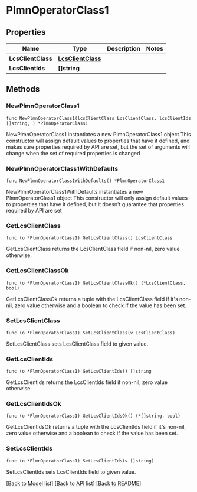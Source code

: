 # PlmnOperatorClass1

## Properties

Name | Type | Description | Notes
------------ | ------------- | ------------- | -------------
**LcsClientClass** | [**LcsClientClass**](LcsClientClass.md) |  | 
**LcsClientIds** | **[]string** |  | 

## Methods

### NewPlmnOperatorClass1

`func NewPlmnOperatorClass1(lcsClientClass LcsClientClass, lcsClientIds []string, ) *PlmnOperatorClass1`

NewPlmnOperatorClass1 instantiates a new PlmnOperatorClass1 object
This constructor will assign default values to properties that have it defined,
and makes sure properties required by API are set, but the set of arguments
will change when the set of required properties is changed

### NewPlmnOperatorClass1WithDefaults

`func NewPlmnOperatorClass1WithDefaults() *PlmnOperatorClass1`

NewPlmnOperatorClass1WithDefaults instantiates a new PlmnOperatorClass1 object
This constructor will only assign default values to properties that have it defined,
but it doesn't guarantee that properties required by API are set

### GetLcsClientClass

`func (o *PlmnOperatorClass1) GetLcsClientClass() LcsClientClass`

GetLcsClientClass returns the LcsClientClass field if non-nil, zero value otherwise.

### GetLcsClientClassOk

`func (o *PlmnOperatorClass1) GetLcsClientClassOk() (*LcsClientClass, bool)`

GetLcsClientClassOk returns a tuple with the LcsClientClass field if it's non-nil, zero value otherwise
and a boolean to check if the value has been set.

### SetLcsClientClass

`func (o *PlmnOperatorClass1) SetLcsClientClass(v LcsClientClass)`

SetLcsClientClass sets LcsClientClass field to given value.


### GetLcsClientIds

`func (o *PlmnOperatorClass1) GetLcsClientIds() []string`

GetLcsClientIds returns the LcsClientIds field if non-nil, zero value otherwise.

### GetLcsClientIdsOk

`func (o *PlmnOperatorClass1) GetLcsClientIdsOk() (*[]string, bool)`

GetLcsClientIdsOk returns a tuple with the LcsClientIds field if it's non-nil, zero value otherwise
and a boolean to check if the value has been set.

### SetLcsClientIds

`func (o *PlmnOperatorClass1) SetLcsClientIds(v []string)`

SetLcsClientIds sets LcsClientIds field to given value.



[[Back to Model list]](../README.md#documentation-for-models) [[Back to API list]](../README.md#documentation-for-api-endpoints) [[Back to README]](../README.md)


